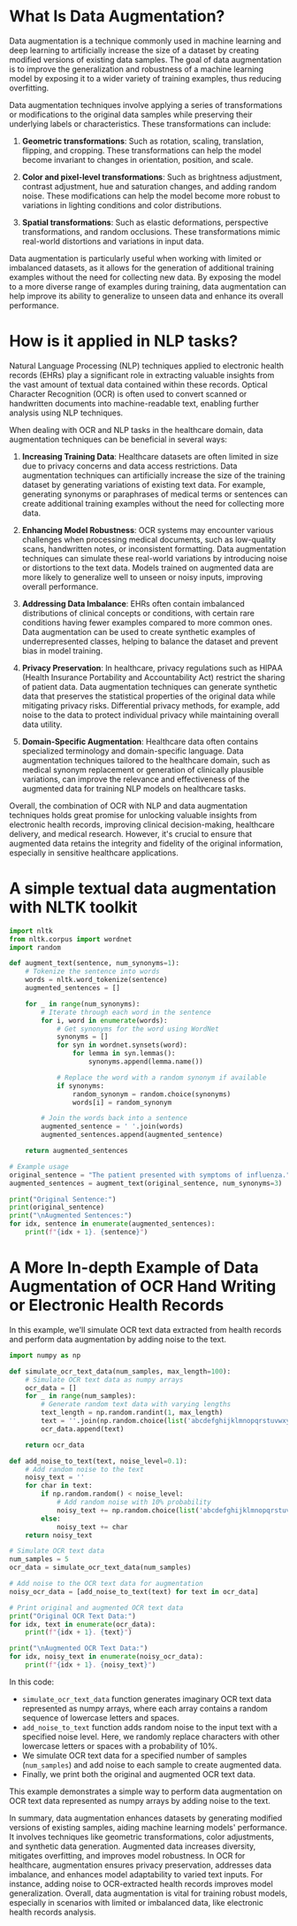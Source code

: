 # What Is Data Augmentation? 

Data augmentation is a technique commonly used in machine learning and deep learning to artificially increase the size of a dataset by creating modified versions of existing data samples. The goal of data augmentation is to improve the generalization and robustness of a machine learning model by exposing it to a wider variety of training examples, thus reducing overfitting.

Data augmentation techniques involve applying a series of transformations or modifications to the original data samples while preserving their underlying labels or characteristics. These transformations can include:

1. **Geometric transformations**: Such as rotation, scaling, translation, flipping, and cropping. These transformations can help the model become invariant to changes in orientation, position, and scale.

2. **Color and pixel-level transformations**: Such as brightness adjustment, contrast adjustment, hue and saturation changes, and adding random noise. These modifications can help the model become more robust to variations in lighting conditions and color distributions.

3. **Spatial transformations**: Such as elastic deformations, perspective transformations, and random occlusions. These transformations mimic real-world distortions and variations in input data.

Data augmentation is particularly useful when working with limited or imbalanced datasets, as it allows for the generation of additional training examples without the need for collecting new data. By exposing the model to a more diverse range of examples during training, data augmentation can help improve its ability to generalize to unseen data and enhance its overall performance.


# How is it applied in NLP tasks? 

Natural Language Processing (NLP) techniques applied to electronic health records (EHRs) play a significant role in extracting valuable insights from the vast amount of textual data contained within these records. Optical Character Recognition (OCR) is often used to convert scanned or handwritten documents into machine-readable text, enabling further analysis using NLP techniques.

When dealing with OCR and NLP tasks in the healthcare domain, data augmentation techniques can be beneficial in several ways:

1. **Increasing Training Data**: Healthcare datasets are often limited in size due to privacy concerns and data access restrictions. Data augmentation techniques can artificially increase the size of the training dataset by generating variations of existing text data. For example, generating synonyms or paraphrases of medical terms or sentences can create additional training examples without the need for collecting more data.

2. **Enhancing Model Robustness**: OCR systems may encounter various challenges when processing medical documents, such as low-quality scans, handwritten notes, or inconsistent formatting. Data augmentation techniques can simulate these real-world variations by introducing noise or distortions to the text data. Models trained on augmented data are more likely to generalize well to unseen or noisy inputs, improving overall performance.

3. **Addressing Data Imbalance**: EHRs often contain imbalanced distributions of clinical concepts or conditions, with certain rare conditions having fewer examples compared to more common ones. Data augmentation can be used to create synthetic examples of underrepresented classes, helping to balance the dataset and prevent bias in model training.

4. **Privacy Preservation**: In healthcare, privacy regulations such as HIPAA (Health Insurance Portability and Accountability Act) restrict the sharing of patient data. Data augmentation techniques can generate synthetic data that preserves the statistical properties of the original data while mitigating privacy risks. Differential privacy methods, for example, add noise to the data to protect individual privacy while maintaining overall data utility.

5. **Domain-Specific Augmentation**: Healthcare data often contains specialized terminology and domain-specific language. Data augmentation techniques tailored to the healthcare domain, such as medical synonym replacement or generation of clinically plausible variations, can improve the relevance and effectiveness of the augmented data for training NLP models on healthcare tasks.

Overall, the combination of OCR with NLP and data augmentation techniques holds great promise for unlocking valuable insights from electronic health records, improving clinical decision-making, healthcare delivery, and medical research. However, it's crucial to ensure that augmented data retains the integrity and fidelity of the original information, especially in sensitive healthcare applications.


# A simple textual data augmentation with NLTK toolkit

```python
import nltk
from nltk.corpus import wordnet
import random

def augment_text(sentence, num_synonyms=1):
    # Tokenize the sentence into words
    words = nltk.word_tokenize(sentence)
    augmented_sentences = []

    for _ in range(num_synonyms):
        # Iterate through each word in the sentence
        for i, word in enumerate(words):
            # Get synonyms for the word using WordNet
            synonyms = []
            for syn in wordnet.synsets(word):
                for lemma in syn.lemmas():
                    synonyms.append(lemma.name())

            # Replace the word with a random synonym if available
            if synonyms:
                random_synonym = random.choice(synonyms)
                words[i] = random_synonym

        # Join the words back into a sentence
        augmented_sentence = ' '.join(words)
        augmented_sentences.append(augmented_sentence)

    return augmented_sentences

# Example usage
original_sentence = "The patient presented with symptoms of influenza."
augmented_sentences = augment_text(original_sentence, num_synonyms=3)

print("Original Sentence:")
print(original_sentence)
print("\nAugmented Sentences:")
for idx, sentence in enumerate(augmented_sentences):
    print(f"{idx + 1}. {sentence}")

```

# A More In-depth Example of Data Augmentation of OCR Hand Writing or Electronic Health Records 

In this example, we'll simulate OCR text data extracted from health records and perform data augmentation by adding noise to the text.

```python
import numpy as np

def simulate_ocr_text_data(num_samples, max_length=100):
    # Simulate OCR text data as numpy arrays
    ocr_data = []
    for _ in range(num_samples):
        # Generate random text data with varying lengths
        text_length = np.random.randint(1, max_length)
        text = ''.join(np.random.choice(list('abcdefghijklmnopqrstuvwxyz '), size=text_length))
        ocr_data.append(text)

    return ocr_data

def add_noise_to_text(text, noise_level=0.1):
    # Add random noise to the text
    noisy_text = ''
    for char in text:
        if np.random.random() < noise_level:
            # Add random noise with 10% probability
            noisy_text += np.random.choice(list('abcdefghijklmnopqrstuvwxyz '))
        else:
            noisy_text += char
    return noisy_text

# Simulate OCR text data
num_samples = 5
ocr_data = simulate_ocr_text_data(num_samples)

# Add noise to the OCR text data for augmentation
noisy_ocr_data = [add_noise_to_text(text) for text in ocr_data]

# Print original and augmented OCR text data
print("Original OCR Text Data:")
for idx, text in enumerate(ocr_data):
    print(f"{idx + 1}. {text}")

print("\nAugmented OCR Text Data:")
for idx, noisy_text in enumerate(noisy_ocr_data):
    print(f"{idx + 1}. {noisy_text}")
```

In this code:

- `simulate_ocr_text_data` function generates imaginary OCR text data represented as numpy arrays, where each array contains a random sequence of lowercase letters and spaces.
- `add_noise_to_text` function adds random noise to the input text with a specified noise level. Here, we randomly replace characters with other lowercase letters or spaces with a probability of 10%.
- We simulate OCR text data for a specified number of samples (`num_samples`) and add noise to each sample to create augmented data.
- Finally, we print both the original and augmented OCR text data.

This example demonstrates a simple way to perform data augmentation on OCR text data represented as numpy arrays by adding noise to the text.

In summary, data augmentation enhances datasets by generating modified versions of existing samples, aiding machine learning models' performance. It involves techniques like geometric transformations, color adjustments, and synthetic data generation. Augmented data increases diversity, mitigates overfitting, and improves model robustness. In OCR for healthcare, augmentation ensures privacy preservation, addresses data imbalance, and enhances model adaptability to varied text inputs. For instance, adding noise to OCR-extracted health records improves model generalization. Overall, data augmentation is vital for training robust models, especially in scenarios with limited or imbalanced data, like electronic health records analysis.